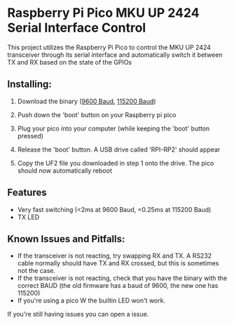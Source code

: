 
# Raspberry Pi Pico MKU UP 2424 Serial Interface Control

  

This project utilizes the Raspberry Pi Pico to control the MKU UP 2424 transceiver through its serial interface and automatically switch it between TX and RX based on the state of the GPIOs

  

## Installing:

1. Download the binary ([9600 Baud](https://raw.githubusercontent.com/luki34567780/tx_controller/master/firmware_9600.uf2), [115200 Baud](https://raw.githubusercontent.com/luki34567780/tx_controller/master/firmware_115200.uf2))

2. Push down the 'boot' button on your Raspberry pi pico

3. Plug your pico into your computer (while keeping the 'boot' button pressed)

4. Release the 'boot' button. A USB drive called 'RPI-RP2' should appear

5. Copy the UF2 file you downloaded in step 1 onto the drive. The pico should now automatically reboot

## Features

- Very fast switching (<2ms at 9600 Baud, <0.25ms at 115200 Baud)
- TX LED
  

## Known Issues and Pitfalls:

- If the transceiver is not reacting, try swapping RX and TX. A RS232 cable normally should have TX and RX crossed, but this is sometimes not the case.
- If the transceiver is not reacting, check that you have the binary with the correct BAUD (the old firmware has a baud of 9600, the new one has 115200)
- If you're using a pico W the builtin LED won't work. 


If you're still having issues you can open a issue.
